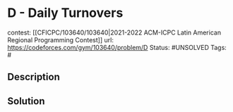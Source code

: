 # D - Daily Turnovers

contest: [[CFICPC/103640/103640|2021-2022 ACM-ICPC Latin American Regional Programming Contest]]
url: https://codeforces.com/gym/103640/problem/D
Status: #UNSOLVED
Tags: #

## Description

## Solution

